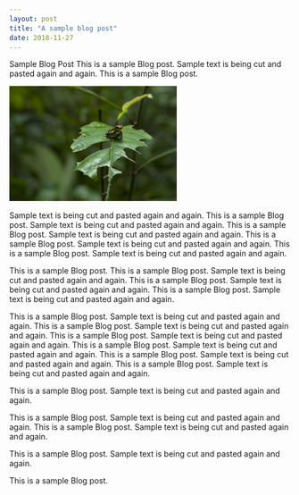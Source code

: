 ```yaml
---
layout: post
title: "A sample blog post"
date: 2018-11-27
---
```

Sample Blog Post
This is a sample Blog post.  Sample text is being cut and pasted again and again. This is a sample Blog post.

![A flower](/assets/img/pic.jpg)

Sample text is being cut and pasted again and again. This is a sample Blog post.  Sample text is being cut and pasted again and again. This is a sample Blog post.  Sample text is being cut and pasted again and again. This is a sample Blog post.  Sample text is being cut and pasted again and again. This is a sample Blog post.  Sample text is being cut and pasted again and again.

This is a sample Blog post. This is a sample Blog post.  Sample text is being cut and pasted again and again. This is a sample Blog post.  Sample text is being cut and pasted again and again. This is a sample Blog post.  Sample text is being cut and pasted again and again.

This is a sample Blog post.  Sample text is being cut and pasted again and again. This is a sample Blog post.  Sample text is being cut and pasted again and again. This is a sample Blog post.  Sample text is being cut and pasted again and again. This is a sample Blog post.  Sample text is being cut and pasted again and again. This is a sample Blog post.  Sample text is being cut and pasted again and again. This is a sample Blog post.  Sample text is being cut and pasted again and again.

This is a sample Blog post.  Sample text is being cut and pasted again and again.

This is a sample Blog post.  Sample text is being cut and pasted again and again. This is a sample Blog post.  Sample text is being cut and pasted again and again.

This is a sample Blog post.  Sample text is being cut and pasted again and again.



This is a sample Blog post.
